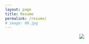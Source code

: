 ```yaml
---
layout: page
title: Resume
permalink: /resume/
# image: 08.jpg
---
```



<p align="center">
  <img src="/resume.png" />
</p>

